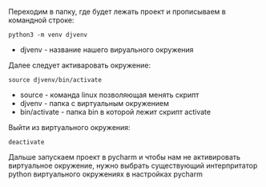 
Переходим в папку, где будет лежать проект и прописываем в командной строке:

```
python3 -m venv djvenv
```

- djvenv - название нашего вируального окружения


Далее следует активаровать окружение:
```
source djvenv/bin/activate
```

- source - команда linux позволяющая менять скрипт
- djvenv - папка с виртуальным окружением
- bin/activate - папка bin в которой лежит скрипт activate

Выйти из виртуального окружения:
```
deactivate
```

Дальше запускаем проект в pycharm и чтобы нам не активировать виртуальное окружение, нужно выбрать существующий интерпритатор python виртуального окружениях в настройках pycharm